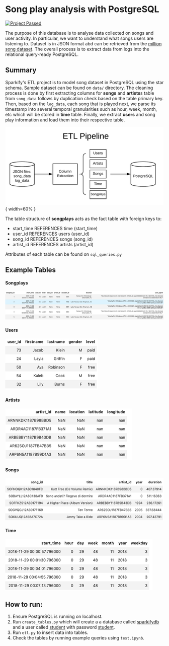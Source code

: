 # Song play analysis with PostgreSQL

[![Project Passed](https://img.shields.io/badge/project-passed-success.svg)](https://img.shields.io/badge/project-passed-success.svg)

The purpose of this database is to analyse data collected on songs and user activity. In particular, we want to understand what songs users are listening to. Dataset is in JSON format abd can be retrieved from the [million song dataset](https://labrosa.ee.columbia.edu/millionsong/). The overall process is to extract data from logs into the relational query-ready PostgreSQL. 

## Summary
Sparkify's ETL project is to model song dataset in PostgreSQL using the star schema. Sample dataset can be found on `data/` directory. The cleaning process is done by first extracting columns for **songs** and **artists**s table from `song_data` follows by duplication check based on the table primary key. Then, based on the `log_data`, each song that is played next, we parse its timestamp into several temporal granularities such as hour, week, month, etc which will be stored in **time** table. Finally, we extract **users** and song play information and load them into their respective table. <br> 

![ETL](images/etl.png){ width=60% }

The table structure of **songplays** acts as the fact table with foreign keys to:
* start_time REFERENCES time (start_time)
* user_id REFERENCES users (user_id)
* song_id REFERENCES songs (song_id)
* artist_id REFERENCES artists (artist_id)

Attributes of each table can be found on `sql_queries.py`

## Example Tables

####  Songplays

![Songplays](images/songplay.png)

#### Users

![Users](images/user.png)

#### Artists

![Artists](images/artist.png)

#### Songs

![Songs](images/song.png)

#### Time

![Time](images/time.png)

## How to run:

1. Ensure PostgreSQL is running on localhost.
1. Run ``create_tables.py`` which will create a a database called <ins>sparkifydb</ins> and a user called <ins>student</ins> with password <ins>student</ins>.
1. Run ``etl.py`` to insert data into tables.
1. Check the tables by running example queries using ``test.ipynb``.



